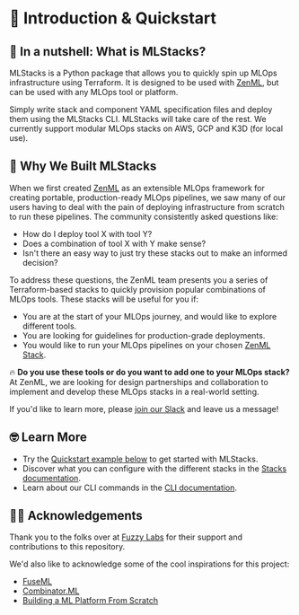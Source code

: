 # 👋 Introduction & Quickstart

## 🥜 In a nutshell: What is MLStacks?

MLStacks is a Python package that allows you to quickly spin up MLOps
infrastructure using Terraform. It is designed to be used with
[ZenML](https://zenml.io), but can be used with any MLOps tool or platform.

Simply write stack and component YAML specification files and deploy them using
the MLStacks CLI. MLStacks will take care of the rest. We currently support
modular MLOps stacks on AWS, GCP and K3D (for local use).

## 👷 Why We Built MLStacks

When we first created [ZenML](https://zenml.io) as an extensible MLOps framework
for creating portable, production-ready MLOps pipelines, we saw many of our
users having to deal with the pain of deploying infrastructure from scratch to
run these pipelines. The community consistently asked questions like:

- How do I deploy tool X with tool Y?
- Does a combination of tool X with Y make sense?
- Isn't there an easy way to just try these stacks out to make an informed
  decision?

To address these questions, the ZenML team presents you a series of
Terraform-based stacks to quickly provision popular combinations of MLOps tools.
These stacks will be useful for you if:

- You are at the start of your MLOps journey, and would like to explore
  different tools.
- You are looking for guidelines for production-grade deployments.
- You would like to run your MLOps pipelines on your chosen
  [ZenML Stack](https://docs.zenml.io/user-guide/starter-guide/understand-stacks).

🔥 **Do you use these tools or do you want to add one to your MLOps stack?** At
ZenML, we are looking for design partnerships and collaboration to implement and
develop these MLOps stacks in a real-world setting.

If you'd like to learn more, please
[join our Slack](https://zenml.io/slack-invite/) and leave us a message!

## 🤓 Learn More

- Try the [Quickstart example below](./getting-started/) to get started with
  MLStacks.
- Discover what you can configure with the different stacks in the
  [Stacks documentation](./stacks/).
- Learn about our CLI commands in the [CLI documentation](./reference/cli.md).

## 🙏🏻 Acknowledgements

Thank you to the folks over at [Fuzzy Labs](https://www.fuzzylabs.ai/) for their
support and contributions to this repository.

We'd also like to acknowledge some of the cool inspirations for this project:

- [FuseML](https://fuseml.github.io/)
- [Combinator.ML](https://combinator.ml/)
- [Building a ML Platform From Scratch](https://www.aporia.com/blog/building-an-ml-platform-from-scratch/)
